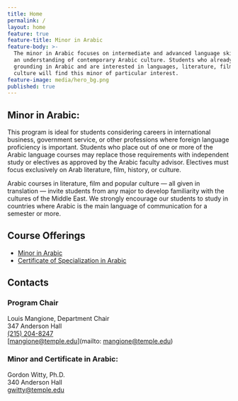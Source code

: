 ```yaml
---
title: Home
permalink: /
layout: home
feature: true
feature-title: Minor in Arabic
feature-body: >-
  The minor in Arabic focuses on intermediate and advanced language skills and
  an understanding of contemporary Arabic culture. Students who already have a
  grounding in Arabic and are interested in languages, literature, film, and
  culture will find this minor of particular interest.
feature-image: media/hero_bg.png
published: true
---
```


## Minor in Arabic:

This program is ideal for students considering careers in international business, government service, or other professions where foreign language proficiency is important. Students who place out of one or more of the Arabic language courses may replace those requirements with independent study or electives as approved by the Arabic faculty advisor. Electives must focus exclusively on Arab literature, film, history, or culture.

Arabic courses in literature, film and popular culture — all given in translation — invite students from any major to develop familiarity with the cultures of the Middle East. We strongly encourage our students to study in countries where Arabic is the main language of communication for a semester or more.

## Course Offerings

- [Minor in Arabic](http://bulletin.temple.edu/undergraduate/liberal-arts/arabic/arabic-minor/)
- [Certificate of Specialization in Arabic](http://bulletin.temple.edu/undergraduate/liberal-arts/arabic/certificate-specialization-arabic/)

## Contacts

### Program Chair

Louis Mangione, Department Chair<br />
347 Anderson Hall<br />
[(215) 204-8247](tel:2152048247)<br />
[mangione@temple.edu](mailto: mangione@temple.edu)<br />

### Minor and Certificate in Arabic:

Gordon Witty, Ph.D.<br />
340 Anderson Hall <br />
[gwitty@temple.edu](mailto:gwitty@temple.edu)<br />
